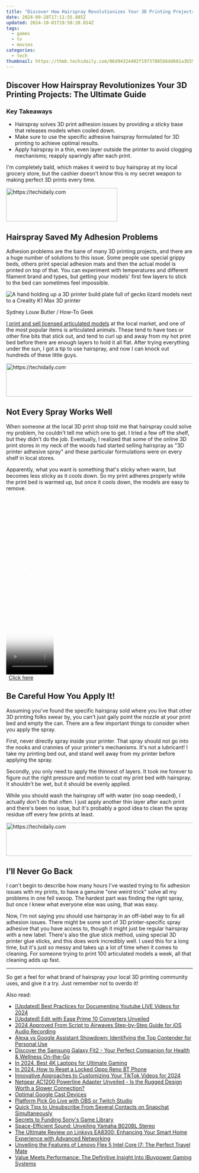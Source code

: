 ```yaml
---
title: "Discover How Hairspray Revolutionizes Your 3D Printing Projects: The Ultimate Guide"
date: 2024-09-28T17:11:55.885Z
updated: 2024-10-01T19:58:28.014Z
tags:
  - games
  - tv
  - movies
categories:
  - tech
thumbnail: https://thmb.techidaily.com/06d94324402f19737805b6dd681a3b55315b5b4572a08bdb43f1ad90737fa0c7.jpg
---
```


## Discover How Hairspray Revolutionizes Your 3D Printing Projects: The Ultimate Guide

### Key Takeaways

* Hairspray solves 3D print adhesion issues by providing a sticky base that releases models when cooled down.
* Make sure to use the specific adhesive hairspray formulated for 3D printing to achieve optimal results.
* Apply hairspray in a thin, even layer outside the printer to avoid clogging mechanisms; reapply sparingly after each print.

 I'm completely bald, which makes it weird to buy hairspray at my local grocery store, but the cashier doesn't know this is my secret weapon to making perfect 3D prints every time.

<!-- affiliate ads begin -->
<a href="https://aligracehair.sjv.io/c/5597632/2006955/19272" target="_top" id="2006955">
  <img src="//a.impactradius-go.com/display-ad/19272-2006955" border="0" alt="https://techidaily.com" width="300" height="90"/>
</a>
<img height="0" width="0" src="https://aligracehair.sjv.io/i/5597632/2006955/19272" style="position:absolute;visibility:hidden;" border="0" />
<!-- affiliate ads end -->

##  Hairspray Saved My Adhesion Problems

 Adhesion problems are the bane of many 3D printing projects, and there are a huge number of solutions to this issue. Some people use special grippy beds, others print special adhesion mats and then the actual model is printed on top of that. You can experiment with temperatures and different filament brand and types, but getting your models' first few layers to stick to the bed can sometimes feel impossible.

![A hand holding up a 3D printer build plate full of gecko lizard models next to a Creality K1 Max 3D printer](https://static1.howtogeekimages.com/wordpress/wp-content/uploads/wm/2024/03/1-1.jpg) 

Sydney Louw Butler / How-To Geek

[I print and sell licensed articulated models](https://some-techniques.techidaily.com/new-how-to-optimize-microphone-use-on-windows-11-for-best-results/) at the local market, and one of the most popular items is articulated animals. These tend to have toes or other fine bits that stick out, and tend to curl up and away from my hot print bed before there are enough layers to hold it all flat. After trying everything under the sun, I got a tip to use hairspray, and now I can knock out hundreds of these little guys.

<!-- affiliate ads begin -->
<a href="https://versadesk.pxf.io/c/5597632/1815679/21290" target="_top" id="1815679">
  <img src="//a.impactradius-go.com/display-ad/21290-1815679" border="0" alt="https://techidaily.com" width="728" height="90"/>
</a>
<img height="0" width="0" src="https://versadesk.pxf.io/i/5597632/1815679/21290" style="position:absolute;visibility:hidden;" border="0" />
<!-- affiliate ads end -->

##  Not Every Spray Works Well

 When someone at the local 3D print shop told me that hairspray could solve my problem, he couldn't tell me which one to get. I tried a few off the shelf, but they didn't do the job. Eventually, I realized that some of the online 3D print stores in my neck of the woods had started selling hairspray as "3D printer adhesive spray" and these particular formulations were on every shelf in local stores.

 Apparently, what you want is something that's sticky when warm, but becomes less sticky as it cools down. So my print adheres properly while the print bed is warmed up, but once it cools down, the models are easy to remove.

<!-- affiliate ads begin -->
<span id="1938136">
					<video width="128" height="480" style="cursor:pointer"
           poster="//a.impactradius-go.com/display-clicktoplayimage/1938136.png"
           onclick="if(!this.playClicked){this.play();this.setAttribute('controls',true);this.playClicked=true;}">
	   <source src="//a.impactradius-go.com/display-ad/22993-1938136">
	   <img src="//a.impactradius-go.com/display-clicktoplayimage/1938136.png" style="border: none; height: 100%; width: 100%; object-fit: contain">
	</video>
	<div style="width:80px;text-align:center"><a href="javascript:window.open(decodeURIComponent('https%3A%2F%2Fhomestyler.sjv.io%2Fc%2F5597632%2F1938136%2F22993'), '_blank');void(0);">Click here</a></div>
</span>
<img height="0" width="0" src="https://imp.pxf.io/i/5597632/1938136/22993" style="position:absolute;visibility:hidden;" border="0" />
<!-- affiliate ads end -->

##  Be Careful How You Apply It!

 Assuming you've found the specific hairspray sold where you live that other 3D printing folks swear by, you can't just gaily point the nozzle at your print bed and empty the can. There are a few important things to consider when you apply the spray.

 First, never directly spray inside your printer. That spray should not go into the nooks and crannies of your printer's mechanisms. It's not a lubricant! I take my printing bed out, and stand well away from my printer before applying the spray.

 Secondly, you only need to apply the thinnest of layers. It took me forever to figure out the right pressure and motion to coat my print bed with hairspray. It shouldn't be wet, but it should be evenly applied.

 While you should wash the hairspray off with water (no soap needed), I actually don't do that often. I just apply another thin layer after each print and there's been no issue, but it's probably a good idea to clean the spray residue off every few prints at least.

<!-- affiliate ads begin -->
<a href="https://appsumo.8odi.net/c/5597632/2094414/7443" target="_top" id="2094414">
  <img src="//a.impactradius-go.com/display-ad/7443-2094414" border="0" alt="https://techidaily.com" width="728" height="90"/>
</a>
<img height="0" width="0" src="https://appsumo.8odi.net/i/5597632/2094414/7443" style="position:absolute;visibility:hidden;" border="0" />
<!-- affiliate ads end -->

##  I’ll Never Go Back

 I can't begin to describe how many hours I've wasted trying to fix adhesion issues with my prints, to have a genuine "one weird trick" solve all my problems in one fell swoop. The hardest part was finding the right spray, but once I knew what everyone else was using, that was easy.

 Now, I'm not saying you should use hairspray in an off-label way to fix all adhesion issues. There might be some sort of 3D printer-specific spray adhesive that you have access to, though it might just be regular hairspray with a new label. There's also the glue stick method, using special 3D printer glue sticks, and this does work incredibly well. I used this for a long time, but it's just so messy and takes up a lot of time when it comes to cleaning. For someone trying to print 100 articulated models a week, all that cleaning adds up fast.

---

 So get a feel for what brand of hairspray your local 3D printing community uses, and give it a try. Just remember not to overdo it!

<ins class="adsbygoogle"
     style="display:block"
     data-ad-format="autorelaxed"
     data-ad-client="ca-pub-7571918770474297"
     data-ad-slot="1223367746"></ins>

<ins class="adsbygoogle"
     style="display:block"
     data-ad-client="ca-pub-7571918770474297"
     data-ad-slot="8358498916"
     data-ad-format="auto"
     data-full-width-responsive="true"></ins>

<span class="atpl-alsoreadstyle">Also read:</span>
<div><ul>
<li><a href="https://video-capture.techidaily.com/updated-best-practices-for-documenting-youtube-live-videos-for-2024/"><u>[Updated] Best Practices for Documenting Youtube LIVE Videos for 2024</u></a></li>
<li><a href="https://youtube-docs.techidaily.com/ed-edit-with-ease-prime-10-converters-unveiled/"><u>[Updated] Edit with Ease Prime 10 Converters Unveiled</u></a></li>
<li><a href="https://article-tips.techidaily.com/2024-approved-from-script-to-airwaves-step-by-step-guide-for-ios-audio-recording/"><u>2024 Approved From Script to Airwaves Step-by-Step Guide for iOS Audio Recording</u></a></li>
<li><a href="https://buynow-tips.techidaily.com/alexa-vs-google-assistant-showdown-identifying-the-top-contender-for-personal-use/"><u>Alexa vs Google Assistant Showdown: Identifying the Top Contender for Personal Use</u></a></li>
<li><a href="https://buynow-tips.techidaily.com/discover-the-samsung-galaxy-fit2-your-perfect-companion-for-health-and-wellness-on-the-go/"><u>Discover the Samsung Galaxy Fit2 - Your Perfect Companion for Health & Wellness On-the-Go</u></a></li>
<li><a href="https://fox-glue.techidaily.com/in-2024-best-4k-laptops-for-ultimate-gaming/"><u>In 2024, Best 4K Laptops for Ultimate Gaming</u></a></li>
<li><a href="https://easy-unlock-android.techidaily.com/in-2024-how-to-reset-a-locked-oppo-reno-8t-phone-by-drfone-android/"><u>In 2024, How to Reset a Locked Oppo Reno 8T Phone</u></a></li>
<li><a href="https://tiktok-video-files.techidaily.com/innovative-approaches-to-customizing-your-tiktok-videos-for-2024/"><u>Innovative Approaches to Customizing Your TikTok Videos for 2024</u></a></li>
<li><a href="https://buynow-tips.techidaily.com/netgear-ac1200-powerline-adapter-unveiled-is-the-rugged-design-worth-a-slower-connection/"><u>Netgear AC1200 Powerline Adapter Unveiled - Is the Rugged Design Worth a Slower Connection?</u></a></li>
<li><a href="https://buynow-tips.techidaily.com/optimal-google-cast-devices/"><u>Optimal Google Cast Devices</u></a></li>
<li><a href="https://screen-sharing-recording.techidaily.com/platform-pick-go-live-with-obs-or-twitch-studio/"><u>Platform Pick Go Live with OBS or Twitch Studio</u></a></li>
<li><a href="https://tech-recovery.techidaily.com/quick-tips-to-unsubscribe-from-several-contacts-on-snapchat-simultaneously/"><u>Quick Tips to Unsubscribe From Several Contacts on Snapchat Simultaneously</u></a></li>
<li><a href="https://games-able.techidaily.com/secrets-to-funding-sonys-game-library/"><u>Secrets to Funding Sony's Game Library</u></a></li>
<li><a href="https://buynow-tips.techidaily.com/space-efficient-sound-unveiling-yamaha-b020bl-stereo/"><u>Space-Efficient Sound: Unveiling Yamaha B020BL Stereo</u></a></li>
<li><a href="https://buynow-tips.techidaily.com/the-ultimate-review-on-linksys-ea8300-enhancing-your-smart-home-experience-with-advanced-networking/"><u>The Ultimate Review on Linksys EA8300: Enhancing Your Smart Home Experience with Advanced Networking</u></a></li>
<li><a href="https://buynow-tips.techidaily.com/unveiling-the-features-of-lenovo-flex-5-intel-core-i7-the-perfect-travel-mate/"><u>Unveiling the Features of Lenovo Flex 5 Intel Core I7: The Perfect Travel Mate</u></a></li>
<li><a href="https://buynow-tips.techidaily.com/value-meets-performance-the-definitive-insight-into-ibuypower-gaming-systems/"><u>Value Meets Performance: The Definitive Insight Into IBuypower Gaming Systems</u></a></li>
</ul></div>

